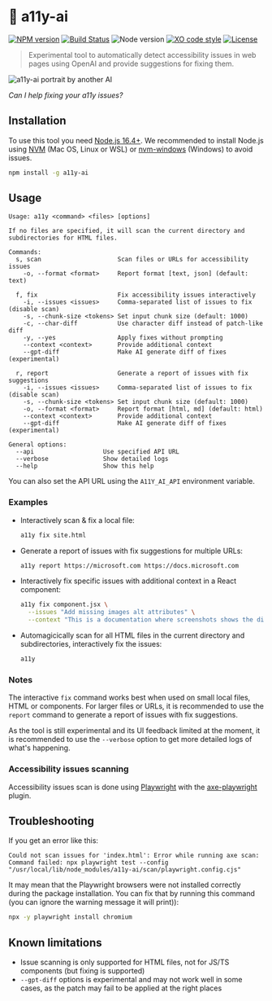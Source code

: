 # :robot: a11y-ai

[![NPM version](https://img.shields.io/npm/v/a11y-ai.svg)](https://www.npmjs.com/package/a11y-ai)
[![Build Status](https://github.com/sinedied/a11y-ai/workflows/build/badge.svg)](https://github.com/sinedied/a11y-ai/actions)
![Node version](https://img.shields.io/node/v/a11y-ai.svg)
[![XO code style](https://img.shields.io/badge/code_style-XO-5ed9c7.svg)](https://github.com/sindresorhus/xo)
[![License](https://img.shields.io/badge/license-MIT-blue.svg)](LICENSE)

> Experimental tool to automatically detect accessibility issues in web pages using OpenAI and provide suggestions for fixing them.

![a11y-ai portrait by another AI](https://user-images.githubusercontent.com/593151/221144683-af658535-500b-4024-afe9-032526b3eec9.png)

*Can I help fixing your a11y issues?*

## Installation

To use this tool you need [Node.js 16.4+](https://nodejs.org/). We recommended to install Node.js using [NVM](https://github.com/nvm-sh/nvm) (Mac OS, Linux or WSL) or [nvm-windows](https://github.com/coreybutler/nvm-windows) (Windows) to avoid issues.

```bash
npm install -g a11y-ai
```

## Usage

```
Usage: a11y <command> <files> [options]

If no files are specified, it will scan the current directory and
subdirectories for HTML files.

Commands:
  s, scan                     Scan files or URLs for accessibility issues
    -o, --format <format>     Report format [text, json] (default: text)
    
  f, fix                      Fix accessibility issues interactively
    -i, --issues <issues>     Comma-separated list of issues to fix (disable scan)
    -s, --chunk-size <tokens> Set input chunk size (default: 1000)
    -c, --char-diff           Use character diff instead of patch-like diff
    -y, --yes                 Apply fixes without prompting
    --context <context>       Provide additional context
    --gpt-diff                Make AI generate diff of fixes (experimental)

  r, report                   Generate a report of issues with fix suggestions
    -i, --issues <issues>     Comma-separated list of issues to fix (disable scan)
    -s, --chunk-size <tokens> Set input chunk size (default: 1000)
    -o, --format <format>     Report format [html, md] (default: html)
    --context <context>       Provide additional context
    --gpt-diff                Make AI generate diff of fixes (experimental)

General options:
  --api                   Use specified API URL
  --verbose               Show detailed logs
  --help                  Show this help
```

You can also set the API URL using the `A11Y_AI_API` environment variable.

### Examples

- Interactively scan & fix a local file:

  ```bash
  a11y fix site.html
  ```

- Generate a report of issues with fix suggestions for multiple URLs:

  ```bash
  a11y report https://microsoft.com https://docs.microsoft.com
  ```

- Interactively fix specific issues with additional context in a React component:
  ```bash
  a11y fix component.jsx \
    --issues "Add missing images alt attributes" \
    --context "This is a documentation where screenshots shows the different step to setup GitHub Copilot on your account" 
  ```

- Automagicically scan for all HTML files in the current directory and subdirectories, interactively fix the issues:

  ```bash
  a11y
  ```

### Notes

The interactive `fix` command works best when used on small local files, HTML or components.
For larger files or URLs, it is recommended to use the `report` command to generate a report of issues with fix suggestions.

As the tool is still experimental and its UI feedback limited at the moment, it is recommended to use the `--verbose` option to get more detailed logs of what's happening.

### Accessibility issues scanning 

Accessibility issues scan is done using [Playwright](https://playwright.dev/) with the [axe-playwright](https://www.npmjs.com/package/axe-playwright) plugin.

<!-- ## Automated reports

You can generate a report of all the issues found in your project automatically on your CI/CD using this GitHub Action: [sinedied/a11y-ai-action](https://github.com/sinedied/a11y-ai-action)

You can see a complete [example workflow](https://github.com/sinedied/a11y-ai/blob/main/.github/workflows/action.yml) in action on this repository. -->

## Troubleshooting

If you get an error like this:

```
Could not scan issues for 'index.html': Error while running axe scan: Command failed: npx playwright test --config "/usr/local/lib/node_modules/a11y-ai/scan/playwright.config.cjs"
```

It may mean that the Playwright browsers were not installed correctly during the package installation. You can fix that by running this command (you can ignore the warning message it will print)):

```bash
npx -y playwright install chromium
```

## Known limitations

- Issue scanning is only supported for HTML files, not for JS/TS components (but fixing is supported)
- `--gpt-diff` options is experimental and may not work well in some cases, as the patch may fail to be applied at the right places
